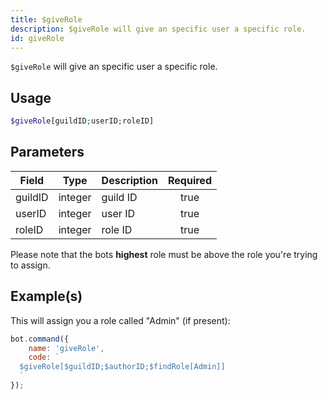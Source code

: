 ```yaml
---
title: $giveRole
description: $giveRole will give an specific user a specific role.
id: giveRole
---
```


`$giveRole` will give an specific user a specific role.

## Usage

```php
$giveRole[guildID;userID;roleID]
```

## Parameters

| Field   | Type    | Description | Required |
|---------|---------|-------------|:--------:|
| guildID | integer | guild ID    |   true   |
| userID  | integer | user ID     |   true   |
| roleID  | integer | role ID     |   true   |

Please note that the bots **highest** role must be above the role you're trying to assign.

## Example(s)

This will assign you a role called "Admin" (if present):

```javascript
bot.command({
    name: 'giveRole',
    code: `
  $giveRole[$guildID;$authorID;$findRole[Admin]]
  `
});
```